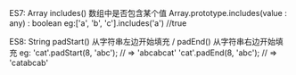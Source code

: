 ES7:
Array
includes() 数组中是否包含某个值
Array.prototype.includes(value : any) : boolean
eg:['a', 'b', 'c'].includes('a') //true

ES8:
String
padStart() 从字符串左边开始填充 / padEnd() 从字符串右边开始填充
eg: 'cat'.padStart(8, 'abc'); // => 'abcabcat'
    'cat'.padEnd(8, 'abc'); // => 'catabcab'